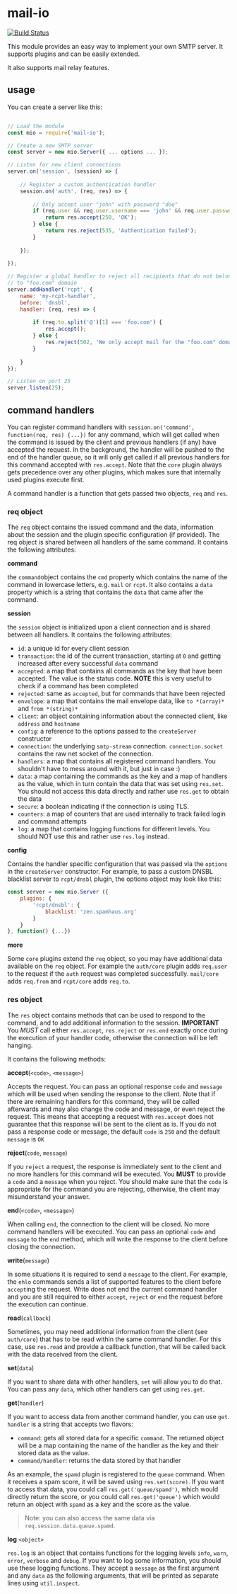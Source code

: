# mail-io

[![Build Status](https://travis-ci.org/mofux/mail-io.png?branch=master)](https://travis-ci.org/mofux/mail-io)

This module provides an easy way to implement your own SMTP server.
It supports plugins and can be easily extended.

It also supports mail relay features.

## usage

You can create a server like this:

```javascript

// Load the module
const mio = require('mail-io');

// Create a new SMTP server
const server = new mio.Server({ ... options ... });

// Listen for new client connections
server.on('session', (session) => {
	
	// Register a custom authentication handler
	session.on('auth', (req, res) => {
		
		// Only accept user "john" with password "doe"
		if (req.user && req.user.username === 'john' && req.user.password === 'doe') {
			return res.accept(250, 'OK');
		} else {
			return res.reject(535, 'Authentication failed');
		}
		
	});
	
});

// Register a global handler to reject all recipients that do not belong
// to "foo.com" domain
server.addHandler('rcpt', {
	name: 'my-rcpt-handler',
	before: 'dnsbl',
	handler: (req, res) => {
		
		if (req.to.split('@')[1] === 'foo.com') {
			res.accept();
		} else {
			res.reject(502, 'We only accept mail for the "foo.com" domain');
		}
		
	}
});

// Listen on port 25
server.listen(25);

```

## command handlers

You can register command handlers with `session.on('command', function(req, res) {...})` for any command, which will get called when the command is issued by the client and previous handlers (if any) have accepted the request.
In the background, the handler will be pushed to the end of the handler queue, so it will only get called if all previous handlers for this command accepted with `res.accept`.
Note that the `core` plugin always gets precedence over any other plugins, which makes sure that internally used plugins execute first.

A command handler is a function that gets passed two objects, `req` and `res`.

### **req** object

The `req` object contains the issued command and the data, information about the session and the plugin specific configuration (if provided). The req object is shared between all handlers of the same command. It contains the following attributes:

**command**

the `command`object contains the `cmd` property which contains the name of the command in lowercase letters, e.g. `mail` or `rcpt`. It also contains a `data` property which is a string that contains the `data` that came after the command.

**session**

the `session` object is initialized upon a client connection and is shared between all handlers. It contains the following attributes:

- `id`: a unique id for every client session
- `transaction`: the id of the current transaction, starting at `0` and getting increased after every successful `data` command
- `accepted`: a map that contains all commands as the key that have been accepted. The value is the status code. **NOTE** this is very useful to check if a command has been completed
- `rejected`: same as `accepted`, but for commands that have been rejected
- `envelope`: a map that contains the mail envelope data, like `to *(array)*` and `from *(string)*`
- `client`: an object containing information about the connected client, like `address` and `hostname`
- `config`: a reference to the options passed to the `createServer` constructor
- `connection`: the underlying `smtp-stream` connection. `connection.socket` contains the raw net socket of the connection.
- `handlers`: a map that contains all registered command handlers. You shouldn't have to mess around with it, but just in case :)
- `data`: a map containing the commands as the key and a map of handlers as the value, which in turn contain the data that was set using `res.set`. You should not access this data directly and rather use `res.get` to obtain the data
- `secure`: a boolean indicating if the connection is using TLS. 
- `counters`: a map of counters that are used internally to track failed login and command attempts
- `log`: a map that contains logging functions for different levels. You should NOT use this and rather use `res.log` instead.

**config**

Contains the handler specific configuration that was passed via the `options` in the `createServer` constructor. 
For example, to pass a custom DNSBL blacklist server to `rcpt/dnsbl` plugin, the options object may look like this:

```javascript
const server = new mio.Server ({
	plugins: {
		'rcpt/dnsbl': {
			blacklist: 'zen.spamhaus.org'
		}
	}
}, function() {...})
```

**more**

Some `core` plugins extend the `req` object, so you may have additional data available on the `req` object. For example the `auth/core` plugin adds `req.user` to the request if the `auth` request was completed successfully. `mail/core` adds `req.from` and `rcpt/core` adds `req.to`.


### **res** object

The `res` object contains methods that can be used to respond to the command, and to add additional information to the session. 
**IMPORTANT** You *MUST* call either `res.accept`, `res.reject` or `res.end` exactly once during the execution of your handler code, otherwise the connection will be left hanging.

It contains the following methods:

**accept**(`<code>`, `<message>`)

Accepts the request. You can pass an optional response `code` and `message` which will be used when sending the response to the client. Note that if there are remaining handlers for this command, they will be called afterwards and may also change the code and message, or even reject the request. This means that accepting a request with `res.accept` does not guarantee that this response will be sent to the client as is.
If you do not pass a response code or message, the default `code` is `250` and the default `message` is `OK` 

**reject**(`code`, `message`)

If you `reject` a request, the response is immediately sent to the client and no more handlers for this command will be executed. You **MUST** to provide a `code` and a `message` when you reject. You should make sure that the `code` is appropriate for the command you are rejecting, otherwise, the client may misunderstand your answer.

**end**(`<code>`, `<message>`)

When calling `end`, the connection to the client will be closed. No more command handlers will be executed. You can pass an optional `code` and `message` to the `end` method, which will write the response to the client before closing the connection.

**write**(`message`)

In some situations it is required to send a `message` to the client. For example, the `ehlo` commands sends a list of supported features to the client before `accept`ing the request. Write does not end the current command handler and you are still required to either `accept`, `reject` or `end` the request before the execution can continue.

**read**(`callback`)

Sometimes, you may need additional information from the client (see `auth/core`) that has to be read within the same command handler. For this case, use `res.read` and provide a callback function, that will be called back with the data received from the client.

**set**(`data`)

If you want to share data with other handlers, `set` will allow you to do that. You can pass any `data`, which other handlers can get using `res.get`.

**get**(`handler`)

If you want to access data from another command handler, you can use `get`. `handler` is a string that accepts two flavors:

- `command`: gets all stored data for a specific `command`. The returned object will be a map containing the name of the handler as the key and their stored data as the value.
- `command/handler`: returns the data stored by that handler

As an example, the `spamd` plugin is registered to the `queue` command. When it receives a spam score, it will be saved using `res.set(score)`. If you want to access that data, you could call `res.get('queue/spamd')`, which would directly return the score, or you could call `res.get('queue')` which would return an object with `spamd` as a key and the score as the value.

> Note: you can also access the same data via `req.session.data.queue.spamd`.

**log** `<object>`

`res.log` is an object that contains functions for the logging levels `info`, `warn`, `error`, `verbose` and `debug`. If you want to log some information, you should use these logging functions. They accept a `message` as the first argument and any `data` as the following arguments, that will be printed as separate lines using `util.inspect`. 

